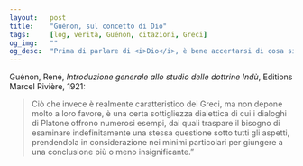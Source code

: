 ```yaml
---
layout:   post
title:    "Guénon, sul concetto di Dio"
tags:     [log, verità, Guénon, citazioni, Greci]
og_img:   ""
og_desc:  "Prima di parlare di <i>Dio</i>, è bene accertarsi di cosa si intenda con questa parola"
---
```


<span class="autore">Guénon, René</span>,
<i>Introduzione generale allo studio delle dottrine Indù</i>,
Editions Marcel Rivière, 1921:

<blockquote class="giustificato">
Ciò che invece è realmente caratteristico dei Greci, ma non depone molto a loro favore, è una certa sottigliezza dialettica di cui i dialoghi di Platone offrono numerosi esempi, dai quali traspare il bisogno di esaminare indefinitamente una stessa questione sotto tutti gli aspetti, prendendola in considerazione nei minimi particolari per giungere a una conclusione più o meno insignificante.”
</blockquote>
